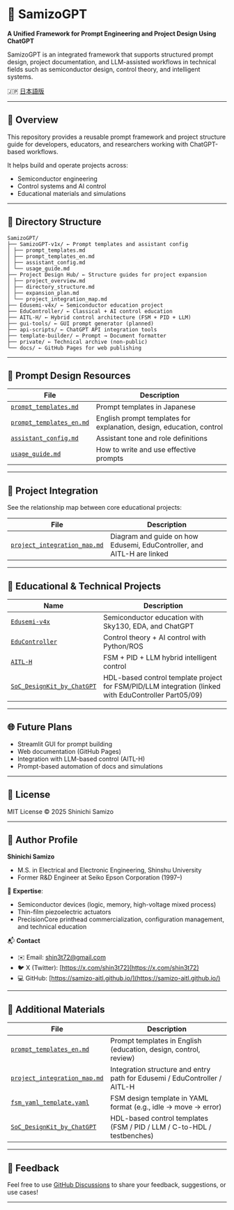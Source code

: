 # 🧠 SamizoGPT

**A Unified Framework for Prompt Engineering and Project Design Using ChatGPT**

SamizoGPT is an integrated framework that supports structured prompt design, project documentation, and LLM-assisted workflows in technical fields such as semiconductor design, control theory, and intelligent systems.

🇯🇵 [日本語版](./README.md)

---

## 📌 Overview

This repository provides a reusable prompt framework and project structure guide
for developers, educators, and researchers working with ChatGPT-based workflows.

It helps build and operate projects across:
- Semiconductor engineering
- Control systems and AI control
- Educational materials and simulations

---

## 📁 Directory Structure

```plaintext
SamizoGPT/
├── SamizoGPT-v1x/ ← Prompt templates and assistant config
│ ├── prompt_templates.md
│ ├── prompt_templates_en.md
│ ├── assistant_config.md
│ └── usage_guide.md
├── Project Design Hub/ ← Structure guides for project expansion
│ ├── project_overview.md
│ ├── directory_structure.md
│ ├── expansion_plan.md
│ └── project_integration_map.md
├── Edusemi-v4x/ ← Semiconductor education project
├── EduController/ ← Classical + AI control education
├── AITL-H/ ← Hybrid control architecture (FSM + PID + LLM)
├── gui-tools/ ← GUI prompt generator (planned)
├── api-scripts/ ← ChatGPT API integration tools
├── template-builder/ ← Prompt → Document formatter
├── private/ ← Technical archive (non-public)
└── docs/ ← GitHub Pages for web publishing
```

---

## 🧠 Prompt Design Resources

| File | Description |
|------|-------------|
| [`prompt_templates.md`](./SamizoGPT-v1x/prompt_templates.md) | Prompt templates in Japanese |
| [`prompt_templates_en.md`](./SamizoGPT-v1x/prompt_templates_en.md) | English prompt templates for explanation, design, education, control |
| [`assistant_config.md`](./SamizoGPT-v1x/assistant_config.md) | Assistant tone and role definitions |
| [`usage_guide.md`](./SamizoGPT-v1x/usage_guide.md) | How to write and use effective prompts |

---

## 🔗 Project Integration

See the relationship map between core educational projects:

| File | Description |
|------|-------------|
| [`project_integration_map.md`](./Project%20Design%20Hub/project_integration_map.md) | Diagram and guide on how Edusemi, EduController, and AITL-H are linked |

---

## 📘 Educational & Technical Projects

| Name | Description |
|------|-------------|
| [`Edusemi-v4x`](./Edusemi-v4x/) | Semiconductor education with Sky130, EDA, and ChatGPT |
| [`EduController`](./EduController/) | Control theory + AI control with Python/ROS |
| [`AITL-H`](./AITL-H/) | FSM + PID + LLM hybrid intelligent control |
| [`SoC_DesignKit_by_ChatGPT`](https://github.com/Samizo-AITL/EduController/tree/main/SoC_DesignKit_by_ChatGPT) | HDL-based control template project for FSM/PID/LLM integration (linked with EduController Part05/09) |

---

## 🌐 Future Plans

- Streamlit GUI for prompt building
- Web documentation (GitHub Pages)
- Integration with LLM-based control (AITL-H)
- Prompt-based automation of docs and simulations

---

## 📜 License

MIT License © 2025 Shinichi Samizo

---

## 👤 Author Profile

**Shinichi Samizo**  
- M.S. in Electrical and Electronic Engineering, Shinshu University  
- Former R&D Engineer at Seiko Epson Corporation (1997–)

📌 **Expertise**:  
- Semiconductor devices (logic, memory, high-voltage mixed process)  
- Thin-film piezoelectric actuators  
- PrecisionCore printhead commercialization, configuration management, and technical education

📬 **Contact**  
- ✉️ Email: [shin3t72@gmail.com](mailto:shin3t72@gmail.com)  
- 🐦 X (Twitter): [https://x.com/shin3t72](https://x.com/shin3t72)  
- 💻 GitHub: [https://samizo-aitl.github.io/](https://samizo-aitl.github.io/)

---

## 📄 Additional Materials

| File | Description |
|------|-------------|
| [`prompt_templates_en.md`](./SamizoGPT-v1x/prompt_templates_en.md) | Prompt templates in English (education, design, control, review) |
| [`project_integration_map.md`](./Project%20Design%20Hub/project_integration_map.md) | Integration structure and entry path for Edusemi / EduController / AITL-H |
| [`fsm_yaml_template.yaml`](./template-builder/fsm_yaml_template.yaml) | FSM design template in YAML format (e.g., idle → move → error) |
| [`SoC_DesignKit_by_ChatGPT`](https://github.com/Samizo-AITL/EduController/tree/main/SoC_DesignKit_by_ChatGPT) | HDL-based control templates (FSM / PID / LLM / C-to-HDL / testbenches) |

---

## 💬 Feedback

Feel free to use [GitHub Discussions](https://github.com/Samizo-AITL/SamizoGPT/discussions)
to share your feedback, suggestions, or use cases!

---
